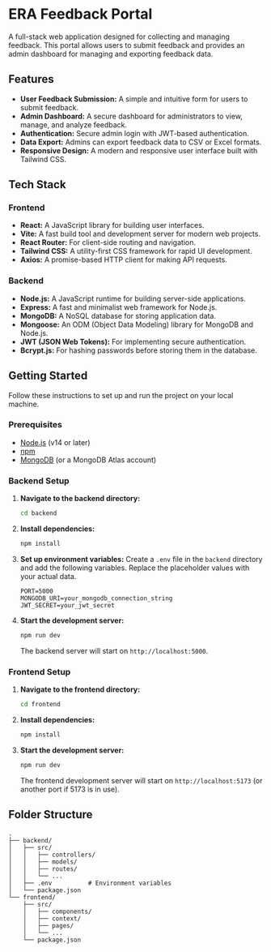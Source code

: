 # ERA Feedback Portal

A full-stack web application designed for collecting and managing feedback. This portal allows users to submit feedback and provides an admin dashboard for managing and exporting feedback data.

## Features

-   **User Feedback Submission:** A simple and intuitive form for users to submit feedback.
-   **Admin Dashboard:** A secure dashboard for administrators to view, manage, and analyze feedback.
-   **Authentication:** Secure admin login with JWT-based authentication.
-   **Data Export:** Admins can export feedback data to CSV or Excel formats.
-   **Responsive Design:** A modern and responsive user interface built with Tailwind CSS.

## Tech Stack

### Frontend

-   **React:** A JavaScript library for building user interfaces.
-   **Vite:** A fast build tool and development server for modern web projects.
-   **React Router:** For client-side routing and navigation.
-   **Tailwind CSS:** A utility-first CSS framework for rapid UI development.
-   **Axios:** A promise-based HTTP client for making API requests.

### Backend

-   **Node.js:** A JavaScript runtime for building server-side applications.
-   **Express:** A fast and minimalist web framework for Node.js.
-   **MongoDB:** A NoSQL database for storing application data.
-   **Mongoose:** An ODM (Object Data Modeling) library for MongoDB and Node.js.
-   **JWT (JSON Web Tokens):** For implementing secure authentication.
-   **Bcrypt.js:** For hashing passwords before storing them in the database.

## Getting Started

Follow these instructions to set up and run the project on your local machine.

### Prerequisites

-   [Node.js](https://nodejs.org/) (v14 or later)
-   [npm](https://www.npmjs.com/)
-   [MongoDB](https://www.mongodb.com/try/download/community) (or a MongoDB Atlas account)

### Backend Setup

1.  **Navigate to the backend directory:**
    ```sh
    cd backend
    ```

2.  **Install dependencies:**
    ```sh
    npm install
    ```

3.  **Set up environment variables:**
    Create a `.env` file in the `backend` directory and add the following variables. Replace the placeholder values with your actual data.
    ```
    PORT=5000
    MONGODB_URI=your_mongodb_connection_string
    JWT_SECRET=your_jwt_secret
    ```

4.  **Start the development server:**
    ```sh
    npm run dev
    ```
    The backend server will start on `http://localhost:5000`.

### Frontend Setup

1.  **Navigate to the frontend directory:**
    ```sh
    cd frontend
    ```

2.  **Install dependencies:**
    ```sh
    npm install
    ```

3.  **Start the development server:**
    ```sh
    npm run dev
    ```
    The frontend development server will start on `http://localhost:5173` (or another port if 5173 is in use).

## Folder Structure

```
.
├── backend/
│   ├── src/
│   │   ├── controllers/
│   │   ├── models/
│   │   ├── routes/
│   │   └── ...
│   ├── .env          # Environment variables
│   └── package.json
└── frontend/
    ├── src/
    │   ├── components/
    │   ├── context/
    │   ├── pages/
    │   └── ...
    └── package.json
```
